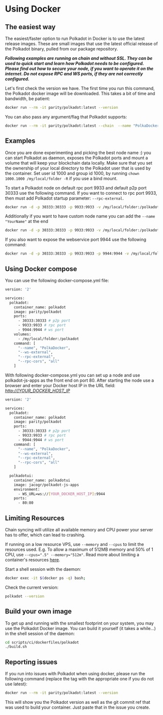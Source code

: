 # Using Docker

## The easiest way

The easiest/faster option to run Polkadot in Docker is to use the latest release images. These are small images that use the latest official release of the Polkadot binary, pulled from our package repository.

**_Following examples are running on  chain and without SSL. They can be used to quick start and learn how Polkadot needs to be configured. Please find out how to secure your node, if you want to operate it on the internet. Do not expose RPC and WS ports, if they are not correctly configured._**

Let's first check the version we have. The first time you run this command, the Polkadot docker image will be downloaded. This takes a bit of time and bandwidth, be patient:

```bash
docker run --rm -it parity/polkadot:latest --version
```

You can also pass any argument/flag that Polkadot supports:

```bash
docker run --rm -it parity/polkadot:latest --chain  --name "PolkaDocker"
```

## Examples

Once you are done experimenting and picking the best node name :) you can start Polkadot as daemon, exposes the Polkadot ports and mount a volume that will keep your blockchain data locally. Make sure that you set the ownership of your local directory to the Polkadot user that is used by the container. Set user id 1000 and group id 1000, by running `chown 1000.1000 /my/local/folder -R` if you use a bind mount.

To start a Polkadot node on default rpc port 9933 and default p2p port 30333 use the following command. If you want to connect to rpc port 9933, then must add Polkadot startup parameter: `--rpc-external`.

```bash
docker run -d -p 30333:30333 -p 9933:9933 -v /my/local/folder:/polkadot parity/polkadot:latest --chain  --rpc-external --rpc-cors all
```

Additionally if you want to have custom node name you can add the `--name "YourName"` at the end

```bash
docker run -d -p 30333:30333 -p 9933:9933 -v /my/local/folder:/polkadot parity/polkadot:latest --chain  --rpc-external --rpc-cors all --name "PolkaDocker"
```

If you also want to expose the webservice port 9944 use the following command:

```bash
docker run -d -p 30333:30333 -p 9933:9933 -p 9944:9944 -v /my/local/folder:/polkadot parity/polkadot:latest --chain  --ws-external --rpc-external --rpc-cors all --name "PolkaDocker"
```

## Using Docker compose

You can use the following docker-compose.yml file:

```bash
version: '2'

services:
  polkadot:
    container_name: polkadot
    image: parity/polkadot
    ports:
      - 30333:30333 # p2p port
      - 9933:9933 # rpc port
      - 9944:9944 # ws port
    volumes:
      - /my/local/folder:/polkadot
    command: [
      "--name", "PolkaDocker",
      "--ws-external",
      "--rpc-external",
      "--rpc-cors", "all"
    ]
```

With following docker-compose.yml you can set up a node and use polkadot-js-apps as the front end on port 80. After starting the node use a browser and enter your Docker host IP in the URL field: _<http://[YOUR_DOCKER_HOST_IP>_

```bash
version: '2'

services:
  polkadot:
    container_name: polkadot
    image: parity/polkadot
    ports:
      - 30333:30333 # p2p port
      - 9933:9933 # rpc port
      - 9944:9944 # ws port
    command: [
      "--name", "PolkaDocker",
      "--ws-external",
      "--rpc-external",
      "--rpc-cors", "all"
    ]

  polkadotui:
    container_name: polkadotui
    image: jacogr/polkadot-js-apps
    environment:
      - WS_URL=ws://[YOUR_DOCKER_HOST_IP]:9944
    ports:
      - 80:80
```

## Limiting Resources

Chain syncing will utilize all available memory and CPU power your server has to offer, which can lead to crashing.

If running on a low resource VPS, use `--memory` and `--cpus` to limit the resources used. E.g. To allow a maximum of 512MB memory and 50% of 1 CPU, use `--cpus=".5" --memory="512m"`. Read more about limiting a container's resources [here](https://docs.docker.com/config/containers/resource_constraints).

Start a shell session with the daemon:

```bash
docker exec -it $(docker ps -q) bash;
```

Check the current version:

```bash
polkadot --version
```

## Build your own image

To get up and running with the smallest footprint on your system, you may use the Polkadot Docker image.
You can build it yourself (it takes a while...) in the shell session of the daemon:

```bash
cd scripts/ci/dockerfiles/polkadot
./build.sh
```

## Reporting issues

If you run into issues with Polkadot when using docker, please run the following command
(replace the tag with the appropriate one if you do not use latest):

```bash
docker run --rm -it parity/polkadot:latest --version
```

This will show you the Polkadot version as well as the git commit ref that was used to build your container.
Just paste that in the issue you create.
